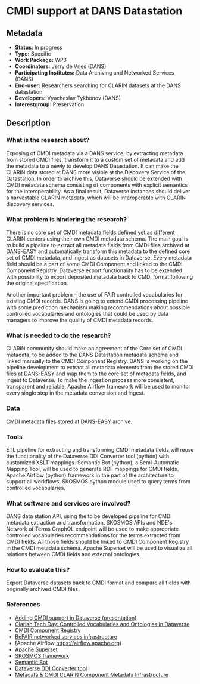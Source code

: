 # CMDI support at DANS Datastation
 
## Metadata
* **Status**: In progress
* **Type:** Specific
* **Work Package:** WP3
* **Coordinators:** Jerry de Vries (DANS)
* **Participating Institutes:** Data Archiving and Networked Services (DANS)
* **End-user:** Researchers searching for CLARIN datasets at the DANS datastation
* **Developers:** Vyacheslav Tykhonov (DANS)
* **Interestgroup:** Preservation
 
## Description
 
### What is the research about?
Exposing of CMDI metadata via a DANS service, by extracting metadata from stored CMDI files, transform it to a custom set of metadata and add the metadata to a newly to develop DANS Datastation. It can make the CLARIN data stored at DANS more visible at the Discovery Service of the Datastation. In order to archive this, Dataverse should be extended with CMDI metadata schema consisting of components with explicit semantics for the interoperability. As a final result, Dataverse instances should deliver a harvestable CLARIN metadata, which will be interoperable with CLARIN discovery services.
 
### What problem is hindering the research?
There is no core set of CMDI metadata fields defined yet as different CLARIN centers using their own CMDI metadata schema. The main goal is to build a pipeline to extract all metadata fields from CMDI files archived at DANS-EASY and automatically transform this metadata to the defined core set of CMDI metadata, and ingest as datasets in Dataverse. Every metadata field should be a part of some CMDI Component and linked to the CMDI Component Registry. Dataverse export functionality has to be extended with possibility to export deposited metadata back to CMDI format following the original specification. 

Another important problem – the use of FAIR controlled vocabularies for existing CMDI records. DANS is going to extend CMDI processing pipeline with some prediction mechanism making recommendations about possible controlled vocabularies and ontologies that could be used by data managers to improve the quality of CMDI metadata records. 
 
### What is needed to do the research?
CLARIN community should make an agreement of the Core set of CMDI metadata, to be added to the DANS Datastation metadata schema and linked manually to the CMDI Component Registry. DANS is working on the pipeline development to extract all metadata elements from the stored CMDI files at DANS-EASY and map them to the core set of metadata fields, and ingest to Dataverse. To make the ingestion process more consistent, transparent and reliable, Apache Airflow framework will be used to monitor every single step in the metadata conversion and ingest.
 
### Data
CMDI metadata files stored at DANS-EASY archive.
 
### Tools
ETL pipeline for extracting and transforming CMDI metadata fields will reuse the functionality of the Dataverse DDI Converter tool (python) with customized XSLT mappings. Semantic Bot (python), a Semi-Automatic Mapping Tool, will be used to generate RDF mappings for CMDI fields. Apache Airflow (python) framework in the part of the architecture to support all workflows, SKOSMOS python module used to query terms from controlled vocabularies. 
 
### What software and services are involved?
DANS data station API, using the to be developed pipeline for CMDI metadata extraction and transformation. SKOSMOS APIs and NDE's Network of Terms GraphQL endpoint will be used to make appropriate controlled vocabularies recommendations for the terms extracted from CMDI fields. All those fields should be linked to CMDI Component Registry in the CMDI metadata schema. 
Apache Superset will be used to visualize all relations between CMDI fields and external ontologies.
 
### How to evaluate this?
Export Dataverse datasets back to CMDI format and compare all fields with originally archived CMDI files. 
 
### References
* [Adding CMDI support in Dataverse (presentation)](https://www.slideshare.net/vty/clarin-cmdi-support-in-dataverse)
* [Clariah Tech Day: Controlled Vocabularies and Ontologies in Dataverse](https://www.slideshare.net/vty/clariah-tech-day-controlled-vocabularies-and-ontologies-in-dataverse) 
* [CMDI Component Registry](https://catalog.clarin.eu/ds/ComponentRegistry/#/)
* [BeFAIR networked services infrastructure](http://github.com/CoronaWhy/befair/)
* [Apache Airflow https://airflow.apache.org)
* [Apache Superset](https://superset.apache.org)
* [SKOSMOS framework](http://skosmos.org)
* [Semantic Bot](https://github.com/opendatasoft/semantic-bot)
* [Dataverse DDI Converter tool](http://github.com/IQSS/dataverse-ddi-converter-tool)
* [Metadata & CMDI CLARIN Component Metadata Infrastructure](https://www.clarin.nl/sites/default/files/MetadataEnCMDI.pptx)


